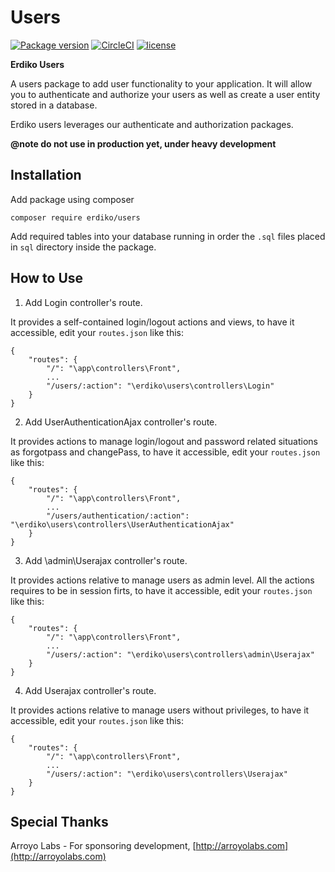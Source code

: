 # Users

[![Package version](https://img.shields.io/packagist/v/erdiko/users.svg?style=flat-square)](https://packagist.org/packages/erdiko/users)
[![CircleCI](https://img.shields.io/circleci/project/github/Erdiko/users/develop.svg?style=flat-square)](https://circleci.com/gh/Erdiko/users)
[![license](https://img.shields.io/github/license/erdiko/users.svg?style=flat-square)](https://github.com/Erdiko/users/blob/master/LICENSE)

**Erdiko Users**

A users package to add user functionality to your application.  It will allow you to authenticate and authorize your users as well as create a user entity stored in a database.

Erdiko users leverages our authenticate and authorization packages.

**@note do not use in production yet, under heavy development**


Installation
------------
Add package using composer

`composer require erdiko/users`

Add required tables into your database running in order the `.sql` files placed in `sql` directory inside the package.

How to Use
----------
1. Add Login controller's route.

 It provides a self-contained login/logout actions and views, to have it accessible, edit your
 `routes.json` like this:

```
{
    "routes": {
        "/": "\app\controllers\Front",
        ...
        "/users/:action": "\erdiko\users\controllers\Login"
    }
}
```

2. Add UserAuthenticationAjax controller's route.

 It provides actions to manage login/logout and password related situations as forgotpass and changePass,
 to have it accessible, edit your `routes.json` like this:

```
{
    "routes": {
        "/": "\app\controllers\Front",
        ...
        "/users/authentication/:action": "\erdiko\users\controllers\UserAuthenticationAjax"
    }
}
```
3. Add \admin\Userajax controller's route.

 It provides actions relative to manage users as admin level. All the actions requires to be in session firts,
 to have it accessible, edit your `routes.json` like this:

```
{
    "routes": {
        "/": "\app\controllers\Front",
        ...
        "/users/:action": "\erdiko\users\controllers\admin\Userajax"
    }
}
```

4. Add Userajax controller's route.

 It provides actions relative to manage users without privileges, to have it accessible, edit your `routes.json` like this:

```
{
    "routes": {
        "/": "\app\controllers\Front",
        ...
        "/users/:action": "\erdiko\users\controllers\Userajax"
    }
}
```

Special Thanks
--------------

Arroyo Labs - For sponsoring development, [http://arroyolabs.com](http://arroyolabs.com)
